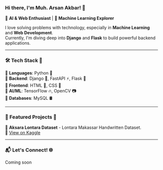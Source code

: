 ### Hi there, I'm Muh. Arsan Akbar! 👋  

🚀 **AI & Web Enthusiast** | 🤖 **Machine Learning Explorer**  

I love solving problems with technology, especially in **Machine Learning** and **Web Development**.  
Currently, I'm diving deep into **Django** and **Flask** to build powerful backend applications.  

---

### 🛠️ Tech Stack 🚀  
🔹 **Languages**: Python 🐍  
🔹 **Backend**: Django 🎯, FastAPI ⚡, Flask 🎉  
🔹 **Frontend**: HTML 📄, CSS 🎨  
🔹 **AI/ML**: TensorFlow 🔥, OpenCV 📷  
🔹 **Databases**: MySQL 🛢️  

---

### 📌 Featured Projects 🚀  
📂 **Aksara Lontara Dataset** - Lontara Makassar Handwritten Dataset.  
🔗 [View on Kaggle](https://www.kaggle.com/datasets/arsan5623/aksara-lontara)  

---

### 📬 Let's Connect! 🌐  
Coming soon  
